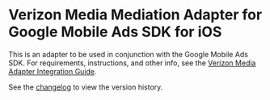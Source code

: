 # Verizon Media Mediation Adapter for Google Mobile Ads SDK for iOS

This is an adapter to be used in conjunction with the Google Mobile Ads SDK.
For requirements, instructions, and other info, see the
[Verizon Media Adapter Integration Guide](https://developers.google.com/admob/ios/mediation/verizon-media).

See the [changelog](https://developers.google.com/admob/ios/mediation/verizon-media#verizon-media-ios-mediation-adapter-changelog)
to view the version history.
